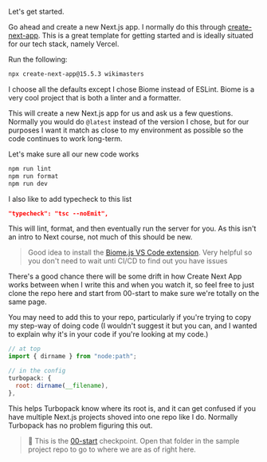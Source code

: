 Let's get started.

Go ahead and create a new Next.js app. I normally do this through [create-next-app][cna]. This is a great template for getting started and is ideally situated for our tech stack, namely Vercel.

Run the following:

```bash
npx create-next-app@15.5.3 wikimasters
```

I choose all the defaults except I chose Biome instead of ESLint. Biome is a very cool project that is both a linter and a formatter.

This will create a new Next.js app for us and ask us a few questions. Normally you would do `@latest` instead of the version I chose, but for our purposes I want it match as close to my environment as possible so the code continues to work long-term.

Let's make sure all our new code works

```bash
npm run lint
npm run format
npm run dev
```

I also like to add typecheck to this list

```json
"typecheck": "tsc --noEmit",
```

This will lint, format, and then eventually run the server for you. As this isn't an intro to Next course, not much of this should be new.

> Good idea to install the [Biome.js VS Code extension][biome]. Very helpful so you don't need to wait unti CI/CD to find out you have issues

There's a good chance there will be some drift in how Create Next App works between when I write this and when you watch it, so feel free to just clone the repo here and start from 00-start to make sure we're totally on the same page.

You may need to add this to your repo, particularly if you're trying to copy my step-way of doing code (I wouldn't suggest it but you can, and I wanted to explain why it's in your code if you're looking at my code.)

```javascript
// at top
import { dirname } from "node:path";

// in the config
turbopack: {
  root: dirname(__filename),
},
```

This helps Turbopack know where its root is, and it can get confused if you have multiple Next.js projects shoved into one repo like I do. Normally Turbopack has no problem figuring this out.

> 🏁 This is the [00-start][checkpoint] checkpoint. Open that folder in the sample project repo to go to where we are as of right here.

[checkpoint]: https://github.com/btholt/fullstack-next-wiki/tree/main/00-start
[cna]: https://nextjs.org/docs/app/api-reference/cli/create-next-app
[biome]: https://marketplace.visualstudio.com/items?itemName=biomejs.biome
